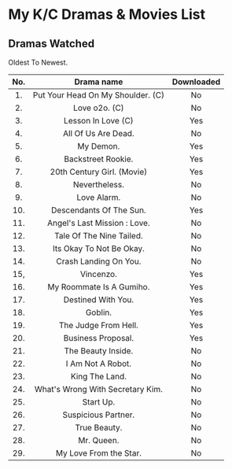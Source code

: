 # My K/C Dramas & Movies List

## Dramas Watched

Oldest To Newest.
<br>

|No.  | Drama name                         | Downloaded |
|:---:|:----------------------------------:|:----------:|
| 1.  | Put Your Head On My Shoulder. (C)  | No         |
| 2.  | Love o2o. (C)                      | No         |
| 3.  | Lesson In Love (C)                 | Yes        |
| 4.  | All Of Us Are Dead.                | No         |
| 5.  | My Demon.                          | Yes        |
| 6.  | Backstreet Rookie.                 | Yes        |
| 7.  | 20th Century Girl. (Movie)         | Yes        |
| 8.  | Nevertheless.                      | No         |
| 9.  | Love Alarm.                        | No         |
| 10. | Descendants Of The Sun.            | Yes        |
| 11. | Angel's Last Mission : Love.       | No         |
| 12. | Tale Of The Nine Tailed.           | No         |
| 13. | Its Okay To Not Be Okay.           | No         |
| 14. | Crash Landing On You.              | No         |
| 15, | Vincenzo.                          | Yes        |
| 16. | My Roommate Is A Gumiho.           | Yes        |
| 17. | Destined With You.                 | Yes        |
| 18. | Goblin.                            | Yes        |
| 19. | The Judge From Hell.               | Yes        |
| 20. | Business Proposal.                 | Yes        |
| 21. | The Beauty Inside.                 | No         |
| 22. | I Am Not A Robot.                  | No         | 
| 23. | King The Land.                     | No         | 
| 24. | What's Wrong With Secretary Kim.   | No         | 
| 25. | Start Up.                          | No         | 
| 26. | Suspicious Partner.                | No         |
| 27. | True Beauty.                       | No         |
| 28. | Mr. Queen.                         | No         |
| 29. | My Love From the Star.             | No         |